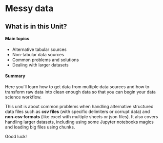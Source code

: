 # Messy data

## What is in this Unit?

#### Main topics

- Alternative tabular sources
- Non-tabular data sources
- Common problems and solutions
- Dealing with larger datasets

#### Summary

Here you'll learn how to get data from multiple data sources and how to transform raw data into clean enough data so that you can begin your data science workflow.

This unit is about common problems when handling alternative structured data files such as **csv files** (with specific delimiters or corrupt data) and **non-csv formats** (like excel with multiple sheets or json files).
It also covers handling larger datasets, including using some Jupyter notebooks magics and loading big files using chunks. 

Good luck!